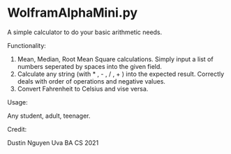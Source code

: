 # WolframAlphaMini.py
A simple calculator to do your basic arithmetic needs.

Functionality:

1. Mean, Median, Root Mean Square calculations. Simply input a list of numbers seperated by spaces into the given field.
2. Calculate any string (with * , - , / , + ) into the expected result. Correctly deals with order of operations and negative values.
3. Convert Fahrenheit to Celsius and vise versa.

Usage:

Any student, adult, teenager.

Credit:

Dustin Nguyen
Uva BA CS 2021
